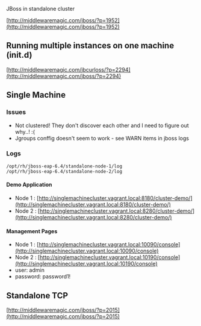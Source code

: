JBoss in standalone cluster

[http://middlewaremagic.com/jboss/?p=1952](http://middlewaremagic.com/jboss/?p=1952)

## Running multiple instances on one machine (init.d)
 
[http://middlewaremagic.com/jbcurloss/?p=2294](http://middlewaremagic.com/jboss/?p=2294)

## Single Machine

### Issues

- Not clustered!  They don't discover each other and I need to figure out why..! :(
- Jgroups conffig doesn't seem to work - see WARN items in jboss logs

### Logs

    /opt/rh/jboss-eap-6.4/standalone-node-1/log
    /opt/rh/jboss-eap-6.4/standalone-node-2/log

#### Demo Application

- Node 1 : [http://singlemachinecluster.vagrant.local:8180/cluster-demo/](http://singlemachinecluster.vagrant.local:8180/cluster-demo/)
- Node 2 : [http://singlemachinecluster.vagrant.local:8280/cluster-demo/](http://singlemachinecluster.vagrant.local:8280/cluster-demo/)

#### Management Pages

 - Node 1 : [http://singlemachinecluster.vagrant.local:10090/console](http://singlemachinecluster.vagrant.local:10090/console)
 - Node 2 : [http://singlemachinecluster.vagrant.local:10190/console](http://singlemachinecluster.vagrant.local:10190/console)
 - user: admin
 - password: password1!
 
 
## Standalone TCP

[http://middlewaremagic.com/jboss/?p=2015](http://middlewaremagic.com/jboss/?p=2015)

 